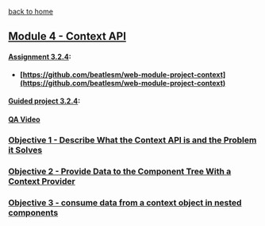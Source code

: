 [back to home](https://github.com/beatlesm/)

## [Module 4 - Context API](https://github.com/beatlesm/web/tree/main/3.4/Module341)

#### [Assignment 3.2.4](./Assign324/README.md):

-   **[https://github.com/beatlesm/web-module-project-context](https://github.com/beatlesm/web-module-project-context)**
   
#### [Guided project 3.2.4](./Guided324):

#### [QA Video](./QA_Video/README.md)

### [Objective 1 - Describe What the Context API is and the Problem it Solves](./Objects/Object_1.md)

### [Objective 2 - Provide Data to the Component Tree With a Context Provider](./Objects/Object_2.md)

### [Objective 3 - consume data from a context object in nested components](./Objects/Object_3.md)

